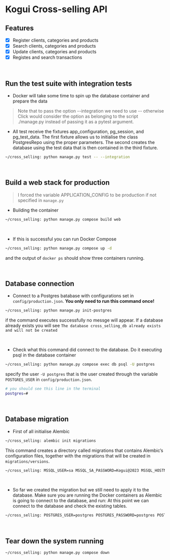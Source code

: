 # Kogui Cross-selling API

## Features

* [x] Register clients, categories and products
* [x] Search clients, categories and products
* [x] Update clients, categories and products
* [x] Registes and search transactions

<br>

## Run the test suite with integration tests
- Docker will take some time to spin up the database container and prepare the data
> Note that to pass the option --integration we need to use -- otherwise Click would consider the option as belonging to the script ./manage.py instead of passing it as a pytest argument.
- All test receive the fixtures app_configuration, pg_session, and pg_test_data. The first fixture allows us to initialise the class PostgresRepo using the proper parameters. The second creates the database using the test data that is then contained in the third fixture.
```bash
~/cross_selling: python manage.py test -- --integration
```

<br>

## Build a web stack for production
> I forced the variable APPLICATION_CONFIG to be production if not specified in `manage.py`
- Building the container
```bash
~/cross_selling: python manage.py compose build web
```

<br>

- If this is successful you can run Docker Compose
```bash
~/cross_selling: python manage.py compose up -d
```
and the output of `docker ps` should show three containers running.

<br>

## Database connection

- Connect to a Postgres batabase with configurations set in `config/production.json`. **You only need to run this command once!**
```bash
~/cross_selling: python manage.py init-postgres
```
if the command executes successfully no messge will appear. If a database already exists you will see `The database cross_selling_db already exists and will not be created`

<br>

- Check what this command did connect to the database. Do it executing psql in the database container
```bash
~/cross_selling: python manage.py compose exec db psql -U postgres
```
specify the user `-U postgres` that is the user created through the variable `POSTGRES_USER` in `config/production.json`.
```bash
# you should see this line in the terminal
postgres=#
```

<br>

## Database migration
- First of all initialise Alembic
```bash
~/cross_selling: alembic init migrations
```
[\\]: # "# TODO passar esses comandos com variáveis de ambiebnte para o manage.py"
This command creates a directory called migrations that contains Alembic’s configuration files, together with the migrations that will be created in `migrations/versions`.
```bash
~/cross_selling: MSSQL_USER=sa MSSQL_SA_PASSWORD=Kogui@2023 MSSQL_HOSTNAME=localhost APPLICATION_DB=cross_selling_db alembic revision --autogenerate -m "Initial"
```

<br>

- So far we created the migration but we still need to apply it to the database. Make sure you are running the Docker containers as Alembic is going to connect to the database, and run:
At this point we can connect to the database and check the existing tables.
```bash
~/cross_selling: POSTGRES_USER=postgres POSTGRES_PASSWORD=postgres POSTGRES_HOSTNAME=localhost APPLICATION_DB=cross_selling_db alembic upgrade head
```

<br>

## Tear down the system running
```bash
~/cross_selling: python manage.py compose down
```
